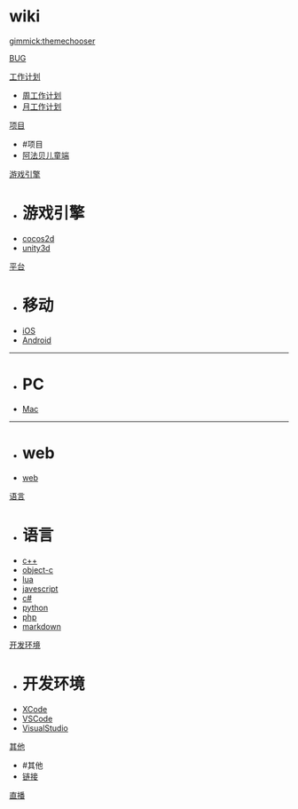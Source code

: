 # wiki

[gimmick:themechooser](主题)

[BUG](wiki/工作日常/bug.md)

[工作计划]()

 * [周工作计划](wiki/工作日常/工作计划.md)
 * [月工作计划](wiki/工作日常/月工作计划.md)


[项目]()

 * #项目
 * [阿法贝儿童端](wiki/项目/阿法贝儿童端/index.md)


[游戏引擎]()

 * # 游戏引擎
 * [cocos2d](wiki/游戏引擎/cocos2d/cocos2d.md)
 * [unity3d](wiki/游戏引擎/unity3d/unity3d.md)

[平台]()

 * # 移动
 * [iOS](wiki/平台/ios/ios.md)
 * [Android](wiki/平台/android/android.md)
 - - -
 * # PC
 * [Mac](wiki/平台/mac/mac.md)
 - - -
 * # web
 * [web](wiki/平台/web/web.md)
 
[语言]()

 * # 语言
 * [c++](wiki/语言/cpp/cpp.md)
 * [object-c](wiki/语言/oc/oc.md)
 * [lua](wiki/语言/lua/lua.md)
 * [javescript](wiki/语言/js/js.md)
 * [c#](wiki/语言/cshap/cshap.md)
 * [python](wiki/语言/python/python.md)
 * [php](wiki/语言/php/php.md)
 * [markdown](wiki/语言/markdown/markdown.md)


[开发环境]()

 * # 开发环境
 * [XCode](wiki/开发环境/xcode.md)
 * [VSCode](wiki/开发环境/vscode.md)
 * [VisualStudio](wiki/开发环境/visualstudio.md)

[其他]()

 * #其他
 * [链接](wiki/其他/link.md)


[直播](wiki/直播.md)





